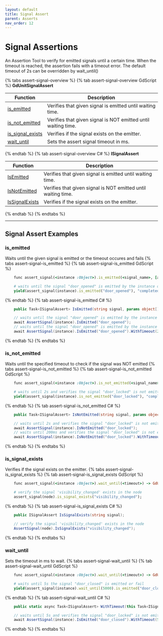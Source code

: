 ```yaml
---
layout: default
title: Signal Assert
parent: Asserts
nav_order: 12
---
```


# Signal Assertions

An Assertion Tool to verify for emitted signals until a certain time. When the timeout is reached, the assertion fails with a timeout error.
The default timeout of 2s can be overridden by wait_until(<time in ms>)

{% tabs assert-signal-overview %}
{% tab assert-signal-overview GdScript %}
**GdUnitSignalAssert**<br>

|Function|Description|
|--- | --- |
|[is_emitted](/gdUnit4/asserts/assert-signal/#is_emitted) | Verifies that given signal is emitted until waiting time.|
|[is_not_emitted](/gdUnit4/asserts/assert-signal/#is_not_emitted) | Verifies that given signal is NOT emitted until waiting time.|
|[is_signal_exists](/gdUnit4/asserts/assert-signal/#is_signal_exists) | Verifies if the signal exists on the emitter.|
|[wait_until](/gdUnit4/asserts/assert-signal/#wait_until) | Sets the assert signal timeout in ms.|
{% endtab %}
{% tab assert-signal-overview C# %}
**ISignalAssert**<br>

|Function|Description|
|--- | --- |
|[IsEmitted](/gdUnit4/asserts/assert-signal/#is_emitted) | Verifies that given signal is emitted until waiting time.|
|[IsNotEmitted](/gdUnit4/asserts/assert-signal/#is_not_emitted) | Verifies that given signal is NOT emitted until waiting time.|
|[IsSignalExists](/gdUnit4/asserts/assert-signal/#is_signal_exists) | Verifies if the signal exists on the emitter.|
{% endtab %}
{% endtabs %}

---
## Signal Assert Examples

### is_emitted
Waits until the given signal is emitted or the timeout occures and fails
{% tabs assert-signal-is_emitted %}
{% tab assert-signal-is_emitted GdScript %}
```ruby
    func assert_signal(<instance :Object>).is_emitted(<signal_name>, [args :Array]) -> GdUnitSignalAssert
```
```ruby
    # waits until the signal "door_opened" is emitted by the instance or fails after default timeout of 2s
    yield(assert_signal(instance).is_emitted("door_opened"), "completed")
```
{% endtab %}
{% tab assert-signal-is_emitted C# %}
```cs
    public Task<ISignalAssert> IsEmitted(string signal, params object[] args);
```
```cs
    // waits until the signal "door_opened" is emitted by the instance or fails after default timeout of 2s
    await AssertSignal(instance).IsEmitted("door_opened");
    // waits until the signal "door_opened" is emitted by the instance or fails after given timeout of 200ms
    await AssertSignal(instance).IsEmitted("door_opened").WithTimeout(200);
```
{% endtab %}
{% endtabs %}


### is_not_emitted
Waits until the specified timeout to check if the signal was NOT emitted
{% tabs assert-signal-is_not_emitted %}
{% tab assert-signal-is_not_emitted GdScript %}
```ruby
    func assert_signal(<instance :Object>).is_not_emitted(<signal_name>, [args :Array]) -> GdUnitSignalAssert
```
```ruby
    # waits until 2s and verifies the signal "door_locked" is not emitted
    yield(assert_signal(instance).is_not_emitted("door_locked"), "completed")
```
{% endtab %}
{% tab assert-signal-is_not_emitted C# %}
```cs
    public Task<ISignalAssert> IsNotEmitted(string signal, params object[] args);
```
```cs
    // waits until 2s and verifies the signal "door_locked" is not emitted
    await AssertSignal(instance).IsNotEmitted("door_locked");
    // waits until 200ms and verifies the signal "door_locked" is not emitted
    await AssertSignal(instance).IsNotEmitted("door_locked").WithTimeout(200);
```
{% endtab %}
{% endtabs %}


### is_signal_exists
Verifies if the signal exists on the emitter.
{% tabs assert-signal-is_signal_exists %}
{% tab assert-signal-is_signal_exists GdScript %}
```ruby
    func assert_signal(<instance :Object>).wait_until(<timeout>) -> GdUnitSignalAssert
```
```ruby
    # verify the signal 'visibility_changed' exists in the node
    assert_signal(node).is_signal_exists("visibility_changed");
```
{% endtab %}
{% tab assert-signal-is_signal_exists C# %}
```cs
    public ISignalAssert IsSignalExists(string signal);
```
```cs
    // verify the signal 'visibility_changed' exists in the node
    AssertSignal(node).IsSignalExists("visibility_changed");
```
{% endtab %}
{% endtabs %}


### wait_until
Sets the timeout in ms to wait.
{% tabs assert-signal-wait_until %}
{% tab assert-signal-wait_until GdScript %}
```ruby
    func assert_signal(<instance :Object>).wait_until(<timeout>) -> GdUnitSignalAssert
```
```ruby
    # waits until 5s the signal "door_closed" is emitted or fail
    yield(assert_signal(instance).wait_until(5000).is_emitted("door_closed"), "completed")
```
{% endtab %}
{% tab assert-signal-wait_until C# %}
```cs
    public static async Task<ISignalAssert> WithTimeout(this Task<ISignalAssert> task, int timeoutMillis);
```
```cs
    // waits until 5s and verifies the signal "door_locked" is not emitted or fail
    await AssertSignal(instance).IsEmitted("door_closed").WithTimeout(5000);
```
{% endtab %}
{% endtabs %}